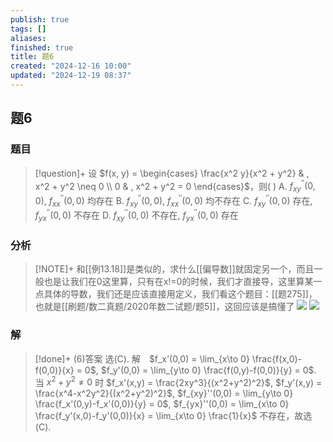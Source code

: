```yaml
---
publish: true
tags: []
aliases: 
finished: true
title: 题6
created: "2024-12-16 10:00"
updated: "2024-12-19 08:37"
---
```

## 题6
### 题目
> [!question]+
> 设 $f(x, y) = \begin{cases} \frac{x^2 y}{x^2 + y^2} & , x^2 + y^2 \neq 0 \\ 0 & , x^2 + y^2 = 0 \end{cases}$，则( )
> A. $f_{xy}^{\prime \prime}(0,0)$, $f_{xx}^{\prime \prime}(0,0)$ 均存在
> B. $f_{xy}^{\prime \prime}(0,0)$, $f_{xx}^{\prime \prime}(0,0)$ 均不存在
> C. $f_{xy}^{\prime \prime}(0,0)$ 存在, $f_{yx}^{\prime \prime}(0,0)$ 不存在
> D. $f_{xy}^{\prime \prime}(0,0)$ 不存在, $f_{yx}^{\prime \prime}(0,0)$ 存在
### 分析
> [!NOTE]+
> 和[[例13.18]]是类似的，求什么[[偏导数]]就固定另一个，而且一般也是让我们在0这里算，只有在x!=0的时候，我们才直接导，这里算某一点具体的导数，我们还是应该直接用定义，我们看这个题目：[[题275]]，也就是[[刷题/数二真题/2020年数二试题/题5]]，这回应该是搞懂了
> ![](https://img.hwenyi.tech/202412191636207.webp)
> ![](https://img.hwenyi.tech/202412191642168.webp)
### 解
> [!done]+
> (6)答案 选(C).
> 解　$f_x'(0,0) = \lim_{x\to 0} \frac{f(x,0)-f(0,0)}{x} = 0$, $f_y'(0,0) = \lim_{y\to 0} \frac{f(0,y)-f(0,0)}{y} = 0$.
> 当 $x^2+y^2\neq 0$ 时
> $f_x'(x,y) = \frac{2xy^3}{(x^2+y^2)^2}$, $f_y'(x,y) = \frac{x^4-x^2y^2}{(x^2+y^2)^2}$,
> $f_{xy}''(0,0) = \lim_{y\to 0} \frac{f_x'(0,y)-f_x'(0,0)}{y} = 0$, $f_{yx}''(0,0) = \lim_{x\to 0} \frac{f_y'(x,0)-f_y'(0,0)}{x} = \lim_{x\to 0} \frac{1}{x}$
> 不存在，故选(C).